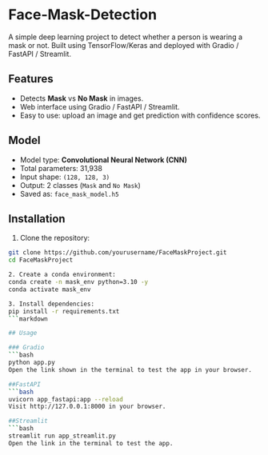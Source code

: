 # Face-Mask-Detection
A simple deep learning project to detect whether a person is wearing a mask or not. Built using TensorFlow/Keras and deployed with Gradio / FastAPI / Streamlit.

## Features 
- Detects **Mask** vs **No Mask** in images.
- Web interface using Gradio / FastAPI / Streamlit.
- Easy to use: upload an image and get prediction with confidence scores.

## Model
- Model type: **Convolutional Neural Network (CNN)**  
- Total parameters: 31,938  
- Input shape: `(128, 128, 3)`  
- Output: 2 classes (`Mask` and `No Mask`)  
- Saved as: `face_mask_model.h5`

## Installation
1. Clone the repository:
```bash
git clone https://github.com/yourusername/FaceMaskProject.git
cd FaceMaskProject

2. Create a conda environment:
conda create -n mask_env python=3.10 -y
conda activate mask_env

3. Install dependencies:
pip install -r requirements.txt
```markdown

## Usage

### Gradio
```bash
python app.py
Open the link shown in the terminal to test the app in your browser.

##FastAPI
```bash
uvicorn app_fastapi:app --reload
Visit http://127.0.0.1:8000 in your browser.

##Streamlit
```bash
streamlit run app_streamlit.py
Open the link in the terminal to test the app.


